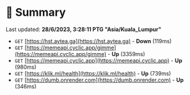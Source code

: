 # 📖 Summary
Last updated: **28/6/2023, 3:28:11 PTG "Asia/Kuala_Lumpur"**

- `GET` [https://hst.aytea.ga](https://hst.aytea.ga) - **Down** (119ms)
- `GET` [https://memeapi.cyclic.app/gimme](https://memeapi.cyclic.app/gimme) - **Up** (3359ms)
- `GET` [https://memeapi.cyclic.app](https://memeapi.cyclic.app) - **Up** (980ms)
- `GET` [https://klik.ml/health](https://klik.ml/health) - **Up** (739ms)
- `GET` [https://dumb.onrender.com](https://dumb.onrender.com) - **Up** (346ms)
